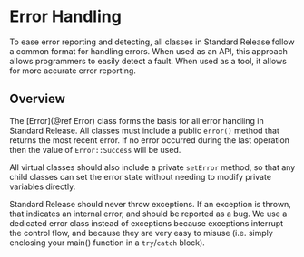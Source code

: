 # Error Handling

To ease error reporting and detecting, all classes in Standard Release follow
a common format for handling errors. When used as an API, this approach allows
programmers to easily detect a fault. When used as a tool, it allows for
more accurate error reporting.

## Overview

The [Error](@ref Error) class forms the basis for all error handling in Standard
Release. All classes must include a public `error()` method that returns the
most recent error. If no error occurred during the last operation then the value
of `Error::Success` will be used.

All virtual classes should also include a private `setError` method, so that any
child classes can set the error state without needing to modify private
variables directly.

Standard Release should never throw exceptions. If an exception is thrown,
that indicates an internal error, and should be reported as a bug. We use
a dedicated error class instead of exceptions because exceptions interrupt
the control flow, and because they are very easy to misuse (i.e. simply
enclosing your main() function in a `try`/`catch` block).


